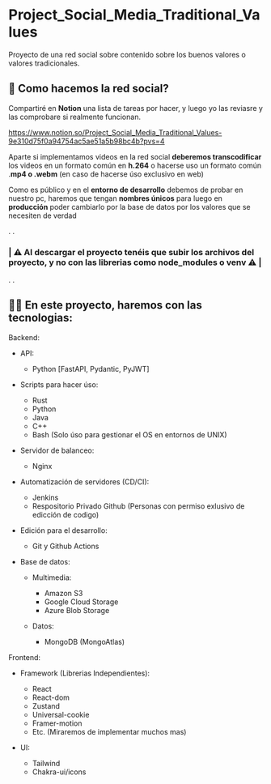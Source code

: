 # Project_Social_Media_Traditional_Values

Proyecto de una red social sobre contenido sobre los buenos valores o valores tradicionales.




## 🤔 Como hacemos la red social?

Compartiré en **Notion** una lista de tareas por hacer, y luego yo las reviasre y las comprobare si realmente funcionan.

https://www.notion.so/Project_Social_Media_Traditional_Values-9e310d75f0a94754ac5ae51a5b98bc4b?pvs=4



Aparte si implementamos videos en la red social **deberemos transcodificar** los videos en un formato común en **h.264**
o hacerse uso un formato común .**mp4 o .webm** (en caso de hacerse úso exclusivo en web)

Como es público y en el **entorno de desarrollo** debemos de probar en nuestro pc, haremos que tengan **nombres únicos** para luego en **producción** poder cambiarlo por la base de datos por los valores que se necesiten de verdad

.
.
### | ⚠️ **Al descargar el proyecto tenéis que subir los archivos del proyecto, y no con las librerias como node_modules o venv** ⚠️ |
.
.
## 🧑‍💻 En este proyecto, haremos con las tecnologias:
Backend:

  - API:
    - Python [FastAPI, Pydantic, PyJWT]

  - Scripts para hacer úso:
    - Rust
    - Python
    - Java
    - C++
    - Bash (Solo úso para gestionar el OS en entornos de UNIX)
  
  - Servidor de balanceo:
    - Nginx

  - Automatización de servidores (CD/CI):
    - Jenkins
    - Respositorio Privado Github (Personas con permiso exlusivo de edicción de codigo)
 
  - Edición para el desarrollo:
    - Git y Github Actions
  
  - Base de datos:

    - Multimedia:
      - Amazon S3
      - Google Cloud Storage
      - Azure Blob Storage

    - Datos:
      - MongoDB (MongoAtlas)


Frontend:

  - Framework (Librerias Independientes):
    - React
    - React-dom
    - Zustand
    - Universal-cookie
    - Framer-motion
    - Etc. (Miraremos de implementar muchos mas)
  
  - UI:
    - Tailwind
    - Chakra-ui/icons
